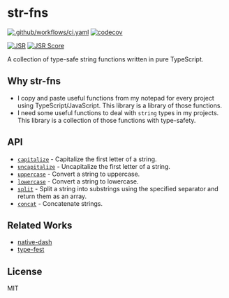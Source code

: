 # str-fns

[![.github/workflows/ci.yaml](https://github.com/ryoppippi/str-fns/actions/workflows/ci.yaml/badge.svg)](https://github.com/ryoppippi/str-fns/actions/workflows/ci.yaml)
[![codecov](https://codecov.io/gh/ryoppippi/str-fns/graph/badge.svg?token=UZW583YFXB)](https://codecov.io/gh/ryoppippi/str-fns)

[![JSR](https://jsr.io/badges/@ryoppippi/str-fns)](https://jsr.io/@ryoppippi/str-fns)
[![JSR Score](https://jsr.io/badges/@ryoppippi/str-fns/score)](https://jsr.io/@ryoppippi/str-fns)


A collection of type-safe string functions written in pure TypeScript.

## Why str-fns

- I copy and paste useful functions from my notepad for every project using
  TypeScript/JavaScript. This library is a library of those functions.
- I need some useful functions to deal with `string` types in my projects. This
  library is a collection of those functions with type-safety.

## API

- [`capitalize`](src/capitalize.ts) - Capitalize the first letter of a string.
- [`uncapitalize`](src/uncapitalize.ts) - Uncapitalize the first letter of a
  string.
- [`uppercase`](src/uppercase.ts) - Convert a string to uppercase.
- [`lowercase`](src/lowercase.ts) - Convert a string to lowercase.
- [`split`](src/split.ts) - Split a string into substrings using the specified
  separator and return them as an array.
- [`concat`](src/concat.ts) - Concatenate strings.

## Related Works

- [native-dash](https://github.com/yankeeinlondon/native-dash)
- [type-fest](https://github.com/sindresorhus/type-fest)

## License

MIT
